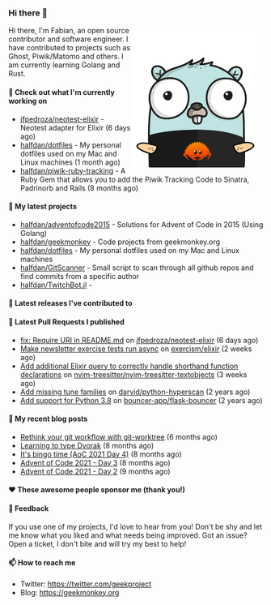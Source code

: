 ### Hi there 👋

<img align="right" src="https://raw.githubusercontent.com/halfdan/halfdan/master/assets/rustgopher.png" width="260">

Hi there, I'm Fabian, an open source contributor and software engineer. I have contributed to projects such as Ghost, Piwik/Matomo and others. I am currently learning Golang and Rust.

#### 👷 Check out what I'm currently working on

- [jfpedroza/neotest-elixir](https://github.com/jfpedroza/neotest-elixir) - Neotest adapter for Elixir (6 days ago)
- [halfdan/dotfiles](https://github.com/halfdan/dotfiles) - My personal dotfiles used on my Mac and Linux machines (1 month ago)
- [halfdan/piwik-ruby-tracking](https://github.com/halfdan/piwik-ruby-tracking) - A Ruby Gem that allows you to add the Piwik Tracking Code to Sinatra, Padrinorb and Rails (8 months ago)

#### 🌱 My latest projects

- [halfdan/adventofcode2015](https://github.com/halfdan/adventofcode2015) - Solutions for Advent of Code in 2015 (Using Golang)
- [halfdan/geekmonkey](https://github.com/halfdan/geekmonkey) - Code projects from geekmonkey.org
- [halfdan/dotfiles](https://github.com/halfdan/dotfiles) - My personal dotfiles used on my Mac and Linux machines
- [halfdan/GitScanner](https://github.com/halfdan/GitScanner) - Small script to scan through all github repos and find commits from a specific author
- [halfdan/TwitchBot.jl](https://github.com/halfdan/TwitchBot.jl) - 

#### 🔭 Latest releases I've contributed to


#### 🔨 Latest Pull Requests I published

- [fix: Require URI in README.md](https://github.com/jfpedroza/neotest-elixir/pull/5) on [jfpedroza/neotest-elixir](https://github.com/jfpedroza/neotest-elixir) (6 days ago)
- [Make newsletter exercise tests run async](https://github.com/exercism/elixir/pull/1183) on [exercism/elixir](https://github.com/exercism/elixir) (2 weeks ago)
- [Add additional Elixir query to correctly handle shorthand function declarations](https://github.com/nvim-treesitter/nvim-treesitter-textobjects/pull/248) on [nvim-treesitter/nvim-treesitter-textobjects](https://github.com/nvim-treesitter/nvim-treesitter-textobjects) (3 weeks ago)
- [Add missing tune families](https://github.com/darvid/python-hyperscan/pull/19) on [darvid/python-hyperscan](https://github.com/darvid/python-hyperscan) (2 years ago)
- [Add support for Python 3.8](https://github.com/bouncer-app/flask-bouncer/pull/20) on [bouncer-app/flask-bouncer](https://github.com/bouncer-app/flask-bouncer) (2 years ago)

#### 📜 My recent blog posts

- [Rethink your git workflow with git-worktree](https://geekmonkey.org/rethink-your-git-workflow-with-git-worktree/) (6 months ago)
- [Learning to type Dvorak](https://geekmonkey.org/learning-to-type-dvorak/) (8 months ago)
- [It&#39;s bingo time (AoC 2021 Day 4)](https://geekmonkey.org/aoc2021-day4/) (8 months ago)
- [Advent of Code 2021 - Day 3](https://geekmonkey.org/aoc2021-day3/) (8 months ago)
- [Advent of Code 2021 - Day 2](https://geekmonkey.org/aoc2021-day2/) (9 months ago)

#### ❤️ These awesome people sponsor me (thank you!)


#### 💬 Feedback

If you use one of my projects, I'd love to hear from you! Don't be shy and let me know what you liked
and what needs being improved. Got an issue? Open a ticket, I don't bite and will try my best to help!

#### 📫 How to reach me

- Twitter: https://twitter.com/geekproject
- Blog: https://geekmonkey.org
